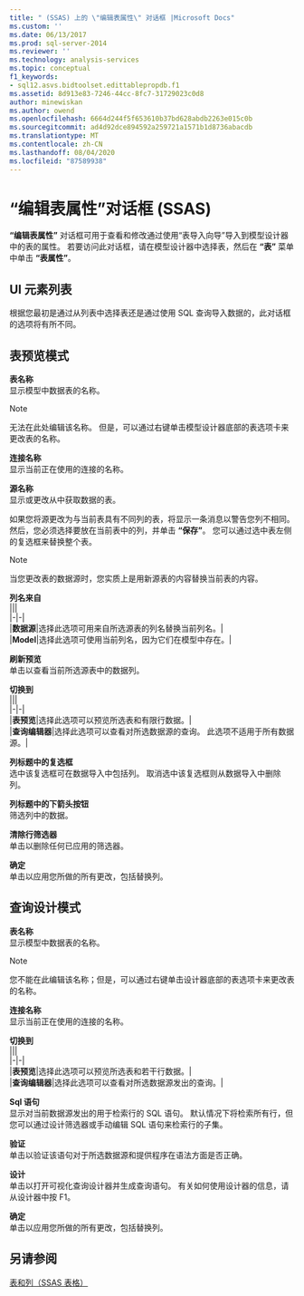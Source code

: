 ```yaml
---
title: " (SSAS) 上的 \"编辑表属性\" 对话框 |Microsoft Docs"
ms.custom: ''
ms.date: 06/13/2017
ms.prod: sql-server-2014
ms.reviewer: ''
ms.technology: analysis-services
ms.topic: conceptual
f1_keywords:
- sql12.asvs.bidtoolset.edittablepropdb.f1
ms.assetid: 8d913e83-7246-44cc-8fc7-31729023c0d8
author: minewiskan
ms.author: owend
ms.openlocfilehash: 6664d244f5f653610b37bd628abdb2263e015c0b
ms.sourcegitcommit: ad4d92dce894592a259721a1571b1d8736abacdb
ms.translationtype: MT
ms.contentlocale: zh-CN
ms.lasthandoff: 08/04/2020
ms.locfileid: "87589938"
---
```

# <a name="edit-table-properties-dialog-box-ssas"></a>“编辑表属性”对话框 (SSAS)
  **“编辑表属性”** 对话框可用于查看和修改通过使用“表导入向导”导入到模型设计器中的表的属性。 若要访问此对话框，请在模型设计器中选择表，然后在 **“表”** 菜单中单击 **“表属性”**。  
  
## <a name="ui-element-list"></a>UI 元素列表  
 根据您最初是通过从列表中选择表还是通过使用 SQL 查询导入数据的，此对话框的选项将有所不同。  
  
## <a name="table-preview-mode"></a>表预览模式  
 **表名称**  
 显示模型中数据表的名称。  
  
> [!NOTE]  
>  无法在此处编辑该名称。 但是，可以通过右键单击模型设计器底部的表选项卡来更改表的名称。  
  
 **连接名称**  
 显示当前正在使用的连接的名称。  
  
 **源名称**  
 显示或更改从中获取数据的表。  
  
 如果您将源更改为与当前表具有不同列的表，将显示一条消息以警告您列不相同。 然后，您必须选择要放在当前表中的列，并单击 **“保存”**。 您可以通过选中表左侧的复选框来替换整个表。  
  
> [!NOTE]  
>  当您更改表的数据源时，您实质上是用新源表的内容替换当前表的内容。  
  
 **列名来自**  
 |||  
|-|-|  
|**数据源**|选择此选项可用来自所选源表的列名替换当前列名。|  
|**Model**|选择此选项可使用当前列名，因为它们在模型中存在。|  
  
 **刷新预览**  
 单击以查看当前所选源表中的数据列。  
  
 **切换到**  
 |||  
|-|-|  
|**表预览**|选择此选项可以预览所选表和有限行数据。|  
|**查询编辑器**|选择此选项可以查看对所选数据源的查询。 此选项不适用于所有数据源。|  
  
 **列标题中的复选框**  
 选中该复选框可在数据导入中包括列。 取消选中该复选框则从数据导入中删除列。  
  
 **列标题中的下箭头按钮**  
 筛选列中的数据。  
  
 **清除行筛选器**  
 单击以删除任何已应用的筛选器。  
  
 **确定**  
 单击以应用您所做的所有更改，包括替换列。  
  
## <a name="query-design-mode"></a>查询设计模式  
 **表名称**  
 显示模型中数据表的名称。  
  
> [!NOTE]  
>  您不能在此编辑该名称；但是，可以通过右键单击设计器底部的表选项卡来更改表的名称。  
  
 **连接名称**  
 显示当前正在使用的连接的名称。  
  
 **切换到**  
 |||  
|-|-|  
|**表预览**|选择此选项可以预览所选表和若干行数据。|  
|**查询编辑器**|选择此选项可以查看对所选数据源发出的查询。|  
  
 **Sql 语句**  
 显示对当前数据源发出的用于检索行的 SQL 语句。 默认情况下将检索所有行，但您可以通过设计筛选器或手动编辑 SQL 语句来检索行的子集。  
  
 **验证**  
 单击以验证该语句对于所选数据源和提供程序在语法方面是否正确。  
  
 **设计**  
 单击以打开可视化查询设计器并生成查询语句。 有关如何使用设计器的信息，请从设计器中按 F1。  
  
 **确定**  
 单击以应用您所做的所有更改，包括替换列。  
  
## <a name="see-also"></a>另请参阅  
 [表和列（SSAS 表格）](tabular-models/tables-and-columns-ssas-tabular.md)  
  
  
